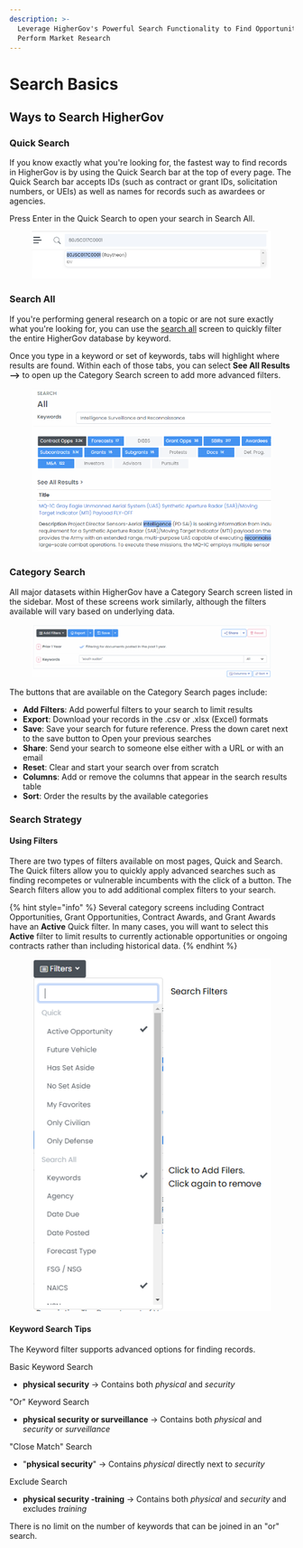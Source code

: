 ```yaml
---
description: >-
  Leverage HigherGov's Powerful Search Functionality to Find Opportunities and
  Perform Market Research
---
```


# Search Basics

## Ways to Search HigherGov

### Quick Search

If you know exactly what you're looking for, the fastest way to find records in HigherGov is by using the Quick Search bar at the top of every page.  The Quick Search bar accepts IDs (such as contract or grant IDs, solicitation numbers, or UEIs) as well as names for records such as awardees or agencies. &#x20;

Press Enter in the Quick Search to open your search in Search All.

<figure><img src=".gitbook/assets/image (9) (1) (1).png" alt=""><figcaption></figcaption></figure>

### Search All

If you're performing general research on a topic or are not sure exactly what you're looking for, you can use the [search all](https://www.highergov.com/all/) screen to quickly filter the entire HigherGov database by keyword.  &#x20;

Once you type in a keyword or set of keywords, tabs will highlight where results are found.  Within each of those tabs, you can select **See All Results -->** to open up the Category Search screen to add more advanced filters.

<figure><img src=".gitbook/assets/image (6) (1).png" alt=""><figcaption></figcaption></figure>

### Category Search

All major datasets within HigherGov have a Category Search screen listed in the sidebar.  Most of these screens work similarly, although the filters available will vary based on underlying data.

<figure><img src=".gitbook/assets/image (1) (2).png" alt=""><figcaption></figcaption></figure>

The buttons that are available on the Category Search pages include:

* **Add Filters**: Add powerful filters to your search to limit results
* **Export**: Download your records in the .csv or .xlsx (Excel) formats
* **Save**: Save your search for future reference.  Press the down caret next to the save button to Open your previous searches
* **Share**: Send your search to someone else either with a URL or with an email
* **Reset**: Clear and start your search over from scratch
* **Columns**: Add or remove the columns that appear in the search results table
* **Sort**: Order the results by the available categories

### Search Strategy

#### Using Filters

There are two types of filters available on most pages, Quick and Search.  The Quick filters allow you to quickly apply advanced searches such as finding recompetes or vulnerable incumbents with the click of a button.  The Search filters allow you to add additional complex filters to your search. &#x20;

{% hint style="info" %}
Several category screens including Contract Opportunities, Grant Opportunities, Contract Awards, and Grant Awards have an **Active** Quick filter.  In many cases,  you will want to select this **Active** filter to limit results to currently actionable opportunities or ongoing contracts rather than including historical data.
{% endhint %}

<figure><img src=".gitbook/assets/image (2) (1) (1).png" alt=""><figcaption></figcaption></figure>

#### Keyword Search Tips

The Keyword filter supports advanced options for finding records.&#x20;

Basic Keyword Search

* **physical security** -> Contains both _physical_ and _security_

"Or" Keyword Search

* **physical security or surveillance** -> Contains both _physical_ and _security_ or _surveillance_

"Close Match" Search

* "**physical security**" -> Contains _physical_ directly next to _security_

Exclude Search

* **physical security -training** -> Contains both _physical_ and _security_ and excludes _training_

There is no limit on the number of keywords that can be joined in an "or" search.
